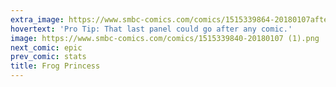 ```yaml
---
extra_image: https://www.smbc-comics.com/comics/1515339864-20180107after (1).png
hovertext: 'Pro Tip: That last panel could go after any comic.'
image: https://www.smbc-comics.com/comics/1515339840-20180107 (1).png
next_comic: epic
prev_comic: stats
title: Frog Princess
---
```


